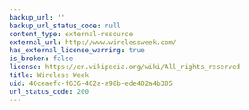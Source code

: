 ```yaml
---
backup_url: ''
backup_url_status_code: null
content_type: external-resource
external_url: http://www.wirelessweek.com/
has_external_license_warning: true
is_broken: false
license: https://en.wikipedia.org/wiki/All_rights_reserved
title: Wireless Week
uid: 40ceaefc-f636-402a-a98b-ede402a4b305
url_status_code: 200
---
```

